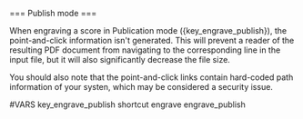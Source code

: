 === Publish mode ===

When engraving a score in Publication mode ({key_engrave_publish}), the 
point-and-click information isn't generated. This will prevent a reader of 
the resulting PDF document from navigating to the corresponding line in the 
input file, but it will also significantly decrease the file size.

You should also note that the point-and-click links contain hard-coded path 
information of your systen, which may be considered a security issue.

#VARS
key_engrave_publish shortcut engrave engrave_publish

